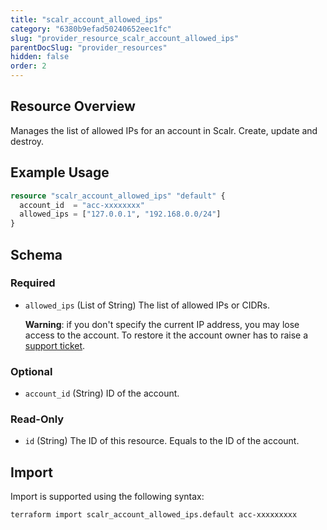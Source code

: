 ```yaml
---
title: "scalr_account_allowed_ips"
category: "6380b9efad50240652eec1fc"
slug: "provider_resource_scalr_account_allowed_ips"
parentDocSlug: "provider_resources"
hidden: false
order: 2
---
```

## Resource Overview

Manages the list of allowed IPs for an account in Scalr. Create, update and destroy.

## Example Usage

```terraform
resource "scalr_account_allowed_ips" "default" {
  account_id  = "acc-xxxxxxxx"
  allowed_ips = ["127.0.0.1", "192.168.0.0/24"]
}
```

<!-- schema generated by tfplugindocs -->
## Schema

### Required

- `allowed_ips` (List of String) The list of allowed IPs or CIDRs.

  **Warning**: if you don't specify the current IP address, you may lose access to the account. To restore it the account owner has to raise a [support ticket](https://support.scalr.com).

### Optional

- `account_id` (String) ID of the account.

### Read-Only

- `id` (String) The ID of this resource. Equals to the ID of the account.

## Import

Import is supported using the following syntax:

```shell
terraform import scalr_account_allowed_ips.default acc-xxxxxxxxx
```

